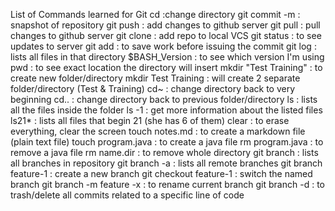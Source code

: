 List of Commands learned for Git
cd :change directory
git commit -m : snapshot of repository
git push : add changes to github server
git pull : pull changes to github server
git clone : add repo to local VCS
git status : to see updates to server
git add : to save work before issuing the commit
git log : lists all files in that directory
$BASH_Version : to see which version I'm using
pwd : to see exact location the directory will insert
mkdir "Test Training" : to create new folder/directory 
mkdir Test Training : will create 2 separate folder/directory (Test & Training)
cd~ : change directory back to very beginning
cd.. : change directory back to previous folder/directory
ls : lists all the files inside the folder
ls -1 : get more information about the listed files
ls21* : lists all files that begin 21 (she has 6 of them)
clear : to erase everything, clear the screen
touch notes.md : to create a markdown file (plain text file)
touch program.java : to create a java file
rm program.java : to remove a java file
rm name.dir : to remove whole directory
git branch : lists all branches in repository
git branch -a : lists all remote branches
git branch feature-1 : create a new branch
git checkout feature-1 : switch the named branch
git branch -m feature -x : to rename current branch
git branch -d <branch> : to trash/delete all commits related to a specific line of code

